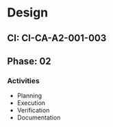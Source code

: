 # Design

## CI: CI-CA-A2-001-003
## Phase: 02

### Activities
- Planning
- Execution
- Verification
- Documentation
